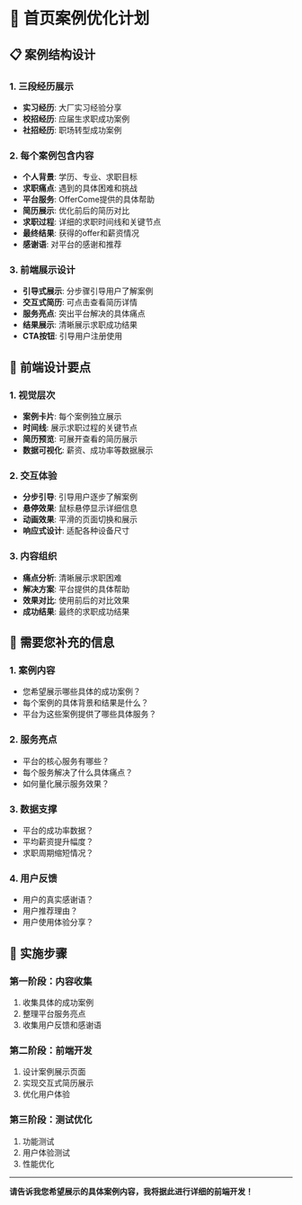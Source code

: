 # 🎯 首页案例优化计划

## 📋 案例结构设计

### 1. 三段经历展示
- **实习经历**: 大厂实习经验分享
- **校招经历**: 应届生求职成功案例
- **社招经历**: 职场转型成功案例

### 2. 每个案例包含内容
- **个人背景**: 学历、专业、求职目标
- **求职痛点**: 遇到的具体困难和挑战
- **平台服务**: OfferCome提供的具体帮助
- **简历展示**: 优化前后的简历对比
- **求职过程**: 详细的求职时间线和关键节点
- **最终结果**: 获得的offer和薪资情况
- **感谢语**: 对平台的感谢和推荐

### 3. 前端展示设计
- **引导式展示**: 分步骤引导用户了解案例
- **交互式简历**: 可点击查看简历详情
- **服务亮点**: 突出平台解决的具体痛点
- **结果展示**: 清晰展示求职成功结果
- **CTA按钮**: 引导用户注册使用

## 🎨 前端设计要点

### 1. 视觉层次
- **案例卡片**: 每个案例独立展示
- **时间线**: 展示求职过程的关键节点
- **简历预览**: 可展开查看的简历展示
- **数据可视化**: 薪资、成功率等数据展示

### 2. 交互体验
- **分步引导**: 引导用户逐步了解案例
- **悬停效果**: 鼠标悬停显示详细信息
- **动画效果**: 平滑的页面切换和展示
- **响应式设计**: 适配各种设备尺寸

### 3. 内容组织
- **痛点分析**: 清晰展示求职困难
- **解决方案**: 平台提供的具体帮助
- **效果对比**: 使用前后的对比效果
- **成功结果**: 最终的求职成功结果

## 📝 需要您补充的信息

### 1. 案例内容
- 您希望展示哪些具体的成功案例？
- 每个案例的具体背景和结果是什么？
- 平台为这些案例提供了哪些具体服务？

### 2. 服务亮点
- 平台的核心服务有哪些？
- 每个服务解决了什么具体痛点？
- 如何量化展示服务效果？

### 3. 数据支撑
- 平台的成功率数据？
- 平均薪资提升幅度？
- 求职周期缩短情况？

### 4. 用户反馈
- 用户的真实感谢语？
- 用户推荐理由？
- 用户使用体验分享？

## 🚀 实施步骤

### 第一阶段：内容收集
1. 收集具体的成功案例
2. 整理平台服务亮点
3. 收集用户反馈和感谢语

### 第二阶段：前端开发
1. 设计案例展示页面
2. 实现交互式简历展示
3. 优化用户体验

### 第三阶段：测试优化
1. 功能测试
2. 用户体验测试
3. 性能优化

---

**请告诉我您希望展示的具体案例内容，我将据此进行详细的前端开发！** 